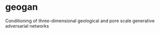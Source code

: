 # geogan
Conditioning of three-dimensional geological and pore scale generative adversarial networks
